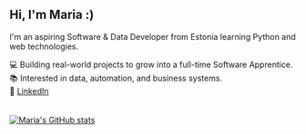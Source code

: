 ## Hi, I'm Maria :)
I'm an aspiring Software & Data Developer from Estonia learning Python and web technologies. <br/>

💻 Building real-world projects to grow into a full-time Software Apprentice.<br/>
📚 Interested in data, automation, and business systems.<br/>
💼 [LinkedIn](https://linkedin.com/in/maria-vorontsova-805a8832b)<br/>
<br/>
<br/>
[![Maria's GitHub stats](https://github-readme-stats.vercel.app/api?username=marrmora&show_icons=true&theme=holi)](https://github.com/anuraghazra/github-readme-stats)
